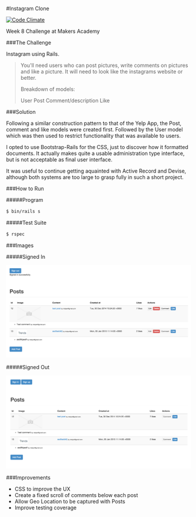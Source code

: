 #Instagram Clone

[![Code Climate](https://codeclimate.com/github/nickbdyer/instagram-clone/badges/gpa.svg)](https://codeclimate.com/github/nickbdyer/instagram-clone)

Week 8 Challenge at Makers Academy

###The Challenge

Instagram using Rails. 

> You'll need users who can
> post pictures, write comments on pictures and like a picture. It will need to
> look like the instagrams website or better.
> 
> Breakdown of models:
> 
> User
> Post
> Comment/description
> Like

###Solution

Following a similar construction pattern to that of the Yelp App, the Post,
comment and like models were created first. Followed by the User model which
was then used to restrict functionality that was available to users. 

I opted to use Bootstrap-Rails for the CSS, just to discover how it formatted
documents. It actually makes quite a usable administration type interface, but
is not acceptable as final user interface.

It was useful to continue getting aquainted with Active Record and Devise,
although both systems are too large to grasp fully in such a short project. 

###How to Run

#####Program
```sh
$ bin/rails s
```

#####Test Suite

```sh
$ rspec
```

###Images

#####Signed In

![alt text](images/SignedIn.png
"Signed In User Interface")

#####Signed Out

![alt text](images/SignedOut.png
"Signed Out User Interface")

###Improvements

- CSS to improve the UX
- Create a fixed scroll of comments below each post
- Allow Geo Location to be captured with Posts
- Improve testing coverage



